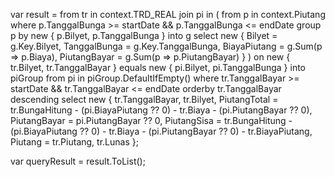 var result = from tr in context.TRD_REAL
             join pi in (
                 from p in context.Piutang
                 where p.TanggalBunga >= startDate && p.TanggalBunga <= endDate
                 group p by new { p.Bilyet, p.TanggalBunga } into g
                 select new
                 {
                     Bilyet = g.Key.Bilyet,
                     TanggalBunga = g.Key.TanggalBunga,
                     BiayaPiutang = g.Sum(p => p.Biaya),
                     PiutangBayar = g.Sum(p => p.PiutangBayar)
                 }
             ) on new { tr.Bilyet, tr.TanggalBayar } equals new { pi.Bilyet, pi.TanggalBunga } into piGroup
             from pi in piGroup.DefaultIfEmpty()
             where tr.TanggalBayar >= startDate && tr.TanggalBayar <= endDate
             orderby tr.TanggalBayar descending
             select new
             {
                 tr.TanggalBayar,
                 tr.Bilyet,
                 PiutangTotal = tr.BungaHitung - (pi.BiayaPiutang ?? 0) - tr.Biaya - (pi.PiutangBayar ?? 0),
                 PiutangBayar = pi.PiutangBayar ?? 0,
                 PiutangSisa = tr.BungaHitung - (pi.BiayaPiutang ?? 0) - tr.Biaya - (pi.PiutangBayar ?? 0) - tr.BiayaPiutang,
                 Piutang = tr.Piutang,
                 tr.Lunas
             };

var queryResult = result.ToList();
